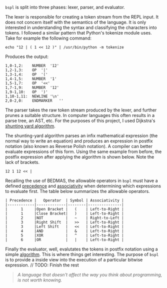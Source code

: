 `bspl` is split into three phases: lexer, parser, and evaluator.

The lexer is responsible for creating a token stream from the REPL input.
It does not concern itself with the semantics of the language. It is only
interested in understanding the syntax and classifying the characters into
tokens. I followed a similar pattern that Python's tokenize module uses. Take
for example the following command:

`echo "12 | ( 1 << 12 )" | /usr/bin/python -m tokenize`

Produces the output:
~~~
1,0-1,2:	NUMBER	'12'
1,2-1,3:	OP	'|'
1,3-1,4:	OP	'('
1,4-1,5:	NUMBER	'1'
1,5-1,7:	OP	'<<'
1,7-1,9:	NUMBER	'12'
1,9-1,10:	OP	')'
1,10-1,11:	NEWLINE	'\n'
2,0-2,0:	ENDMARKER	''
~~~

The parser takes the raw token stream produced by the lexer, and further prunes a
suitable structure. In computer languages this often results in a parse tree, an 
AST, etc. For the purposes of this project, I used Dijkstra's [shunting yard
algorithm](https://en.wikipedia.org/wiki/Shunting-yard_algorithm).

The shunting-yard algorithm parses an infix mathematical expression
(the normal way to write an equation) and produces an expression in postfix
notation (also known as Reverse Polish notation). A compiler can better evaluate
expressions of this form. Using the same example from before, the postfix
expression after applying the algorithm is shown below. Note the lack of brackets.

`12 1 12 << |`

Recalling the use of BEDMAS, the allowable operators in `bspl` must have a defined
[precedence](https://en.wikipedia.org/wiki/Order_of_operations) and
[associativity](https://en.wikipedia.org/wiki/Operator_associativity) when
determining which expressions to evaluate first. The table below summarizes the
allowable operators.
~~~
| Precedence |   Operator  | Symbol | Associativity |
|------------|-------------|--------|---------------|
|      1     |Open Bracket |   (    | Left-to-Right |
|      1     |Close Bracket|   )    | Left-to-Right |
|      2     |NOT          |   ~    | Right-to-Left |
|      3     |Right Shift  |   >>   | Left-to-Right |
|      3     |Left Shift   |   <<   | Left-to-Right |
|      4     |AND          |   &    | Left-to-Right |
|      5     |XOR          |   ^    | Left-to-Right |
|      6     |OR           |   |    | Left-to-Right |
~~~

Finally the evaluator, well, evalutates the tokens in postfix notation using a
simple [algorithm](https://en.wikipedia.org/wiki/Reverse_Polish_notation#Postfix_algorithm).
This is where things get interesting. The purpose of `bspl` is to provide a 
inside view into the execution of a particular bitwise expression.
// TODO: Finish the rest



> _A language that doesn't affect the way you think about programming, is not worth knowing._
